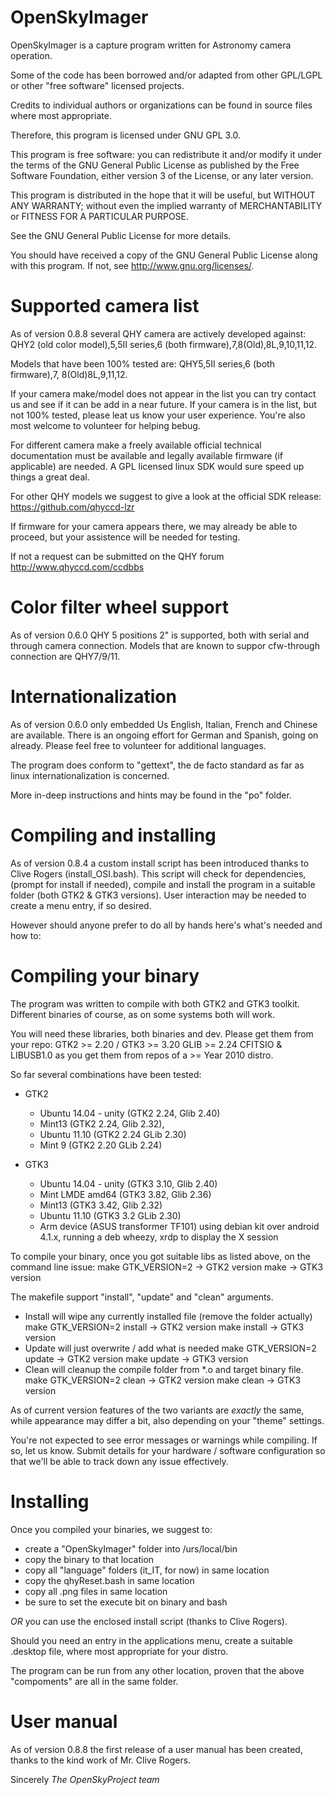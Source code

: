 OpenSkyImager
=============
OpenSkyImager is a capture program written for Astronomy camera operation.

Some of the code has been borrowed and/or adapted from other GPL/LGPL or other
"free software" licensed projects.

Credits to individual authors or organizations can be found in source files
where most appropriate.

Therefore, this program is licensed under GNU GPL 3.0.

This program is free software: you can redistribute it and/or modify it under 
the terms of the GNU General Public License as published by the Free Software 
Foundation, either version 3 of the License, or any later version.

This program is distributed in the hope that it will be useful,
but WITHOUT ANY WARRANTY; without even the implied warranty of MERCHANTABILITY 
or FITNESS FOR A PARTICULAR PURPOSE.

See the GNU General Public License for more details. 

You should have received a copy of the GNU General Public License along with 
this program.  If not, see <http://www.gnu.org/licenses/>.


Supported camera list
==================
As of version 0.8.8 several QHY camera are actively developed against:
QHY2 (old color model),5,5II series,6 (both firmware),7,8(Old),8L,9,10,11,12.

Models that have been 100% tested are: QHY5,5II series,6 (both firmware),7,
8(Old)8L,9,11,12.

If your camera make/model does not appear in the list you can try contact us
and see if it can be add in a near future.
If your camera is in the list, but not 100% tested, please leat us know your
user experience. You're also most welcome to volunteer for helping bebug.

For different camera make a freely available official technical documentation 
must be available and legally available firmware (if applicable) are needed.
A GPL licensed linux SDK would sure speed up things a great deal.

For other QHY models we suggest to give a look at the official SDK release:
https://github.com/qhyccd-lzr 

If firmware for your camera appears there, we may already be able to proceed, 
but your assistence will be needed for testing.

If not a request can be submitted on the QHY forum http://www.qhyccd.com/ccdbbs

Color filter wheel support
=======================
As of version 0.6.0 QHY 5 positions 2" is supported, both with serial and 
through camera connection.
Models that are known to suppor cfw-through connection are QHY7/9/11.

Internationalization
==================
As of version 0.6.0 only embedded Us English, Italian, French and Chinese are 
available.
There is an ongoing effort for German and Spanish, going on already.
Please feel free to volunteer for additional languages.

The program does conform to "gettext", the de facto standard as far as linux 
internationalization is concerned.

More in-deep instructions and hints may be found in the "po" folder.

Compiling and installing
=====================
As of version 0.8.4 a custom install script has been introduced thanks to Clive
Rogers (install_OSI.bash).
This script will check for dependencies, (prompt for install if needed), compile 
and install the program in a suitable folder (both GTK2 & GTK3 versions).
User interaction may be needed to create a menu entry, if so desired.

However should anyone prefer to do all by hands here's what's needed and how to:

Compiling your binary
===================
The program was written to compile with both GTK2 and GTK3 toolkit. 
Different binaries of course, as on some systems both will work.

You will need these libraries, both binaries and dev.
Please get them from your repo:
GTK2 >= 2.20 / GTK3 >= 3.20
GLIB >= 2.24
CFITSIO & LIBUSB1.0 as you get them from repos of a >= Year 2010 distro.

So far several combinations have been tested:
- GTK2 
	- Ubuntu 14.04 - unity (GTK2 2.24, Glib 2.40)
	- Mint13 (GTK2 2.24, Glib 2.32), 
	- Ubuntu 11.10 (GTK2 2.24 GLib 2.30)
	- Mint 9 (GTK2 2.20 GLib 2.24)
	
- GTK3 
	- Ubuntu 14.04 - unity (GTK3 3.10, Glib 2.40)
	- Mint LMDE amd64 (GTK3 3.82, Glib 2.36)
	- Mint13 (GTK3 3.42, Glib 2.32) 
	- Ubuntu 11.10 (GTK3 3.2 GLib 2.30)
	- Arm device (ASUS transformer TF101) using debian kit over android 4.1.x, 
	  running a deb wheezy, xrdp to display the X session
	  
To compile your binary, once you got suitable libs as listed above, on the 
command line issue:
	make GTK_VERSION=2  -> GTK2 version
	make                -> GTK3 version
	
The makefile support "install", "update" and "clean" arguments.
- Install will wipe any currently installed file (remove the folder actually)
  make GTK_VERSION=2 install -> GTK2 version
  make               install -> GTK3 version
- Update will just overwrite / add what is needed
  make GTK_VERSION=2 update  -> GTK2 version
  make               update  -> GTK3 version
- Clean will cleanup the compile folder from *.o and target binary file.
  make GTK_VERSION=2 clean   -> GTK2 version
  make               clean   -> GTK3 version

As of current version features of the two variants are *exactly* the same, while
appearance may differ a bit, also depending on your "theme" settings.

You're not expected to see error messages or warnings while compiling. If so, 
let us know. 
Submit details for your hardware / software configuration so that we'll be 
able to track down any issue effectively.

Installing
=========
Once you compiled your binaries, we suggest to:
- create a "OpenSkyImager" folder into /urs/local/bin
- copy the binary to that location
- copy all "language" folders (it_IT, for now) in same location
- copy the qhyReset.bash in same location
- copy all .png files in same location
- be sure to set the execute bit on binary and bash

*OR* you can use the enclosed install script (thanks to Clive Rogers).

Should you need an entry in the applications menu, create a suitable .desktop
file, where most appropriate for your distro.

The program can be run from any other location, proven that the above 
"compoments" are all in the same folder.

User manual
==========
As of version 0.8.8 the first release of a user manual has been created, thanks
to the kind work of Mr. Clive Rogers.

Sincerely
*The OpenSkyProject team*


